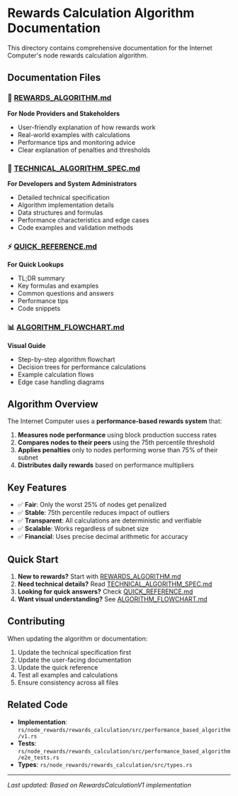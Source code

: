 # Rewards Calculation Algorithm Documentation

This directory contains comprehensive documentation for the Internet Computer's node rewards calculation algorithm.

## Documentation Files

### 📖 [REWARDS_ALGORITHM.md](./REWARDS_ALGORITHM.md)
**For Node Providers and Stakeholders**
- User-friendly explanation of how rewards work
- Real-world examples with calculations
- Performance tips and monitoring advice
- Clear explanation of penalties and thresholds

### 🔧 [TECHNICAL_ALGORITHM_SPEC.md](./TECHNICAL_ALGORITHM_SPEC.md)
**For Developers and System Administrators**
- Detailed technical specification
- Algorithm implementation details
- Data structures and formulas
- Performance characteristics and edge cases
- Code examples and validation methods

### ⚡ [QUICK_REFERENCE.md](./QUICK_REFERENCE.md)
**For Quick Lookups**
- TL;DR summary
- Key formulas and examples
- Common questions and answers
- Performance tips
- Code snippets

### 📊 [ALGORITHM_FLOWCHART.md](./ALGORITHM_FLOWCHART.md)
**Visual Guide**
- Step-by-step algorithm flowchart
- Decision trees for performance calculations
- Example calculation flows
- Edge case handling diagrams

## Algorithm Overview

The Internet Computer uses a **performance-based rewards system** that:

1. **Measures node performance** using block production success rates
2. **Compares nodes to their peers** using the 75th percentile threshold
3. **Applies penalties** only to nodes performing worse than 75% of their subnet
4. **Distributes daily rewards** based on performance multipliers

## Key Features

- ✅ **Fair**: Only the worst 25% of nodes get penalized
- ✅ **Stable**: 75th percentile reduces impact of outliers
- ✅ **Transparent**: All calculations are deterministic and verifiable
- ✅ **Scalable**: Works regardless of subnet size
- ✅ **Financial**: Uses precise decimal arithmetic for accuracy

## Quick Start

1. **New to rewards?** Start with [REWARDS_ALGORITHM.md](./REWARDS_ALGORITHM.md)
2. **Need technical details?** Read [TECHNICAL_ALGORITHM_SPEC.md](./TECHNICAL_ALGORITHM_SPEC.md)
3. **Looking for quick answers?** Check [QUICK_REFERENCE.md](./QUICK_REFERENCE.md)
4. **Want visual understanding?** See [ALGORITHM_FLOWCHART.md](./ALGORITHM_FLOWCHART.md)

## Contributing

When updating the algorithm or documentation:

1. Update the technical specification first
2. Update the user-facing documentation
3. Update the quick reference
4. Test all examples and calculations
5. Ensure consistency across all files

## Related Code

- **Implementation**: `rs/node_rewards/rewards_calculation/src/performance_based_algorithm/v1.rs`
- **Tests**: `rs/node_rewards/rewards_calculation/src/performance_based_algorithm/e2e_tests.rs`
- **Types**: `rs/node_rewards/rewards_calculation/src/types.rs`

---

*Last updated: Based on RewardsCalculationV1 implementation*

